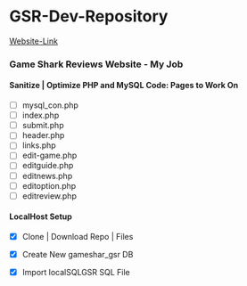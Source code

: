 # GSR-Dev-Repository
[Website-Link](https://gamesharkreviews.com/)

### Game Shark Reviews Website - My Job






#### Sanitize | Optimize PHP and MySQL Code: Pages to Work On

- [ ]	mysql_con.php
-	[ ]	index.php
-	[ ]	submit.php
-	[ ]	header.php
-	[ ]	links.php
-	[ ]	edit-game.php
-	[ ]	editguide.php
-	[ ]	editnews.php
-	[ ]	editoption.php
-	[ ]	editreview.php

#### LocalHost Setup

- [x] Clone | Download Repo | Files
- [x] Create New gameshar_gsr DB
- [x] Import localSQLGSR SQL File




